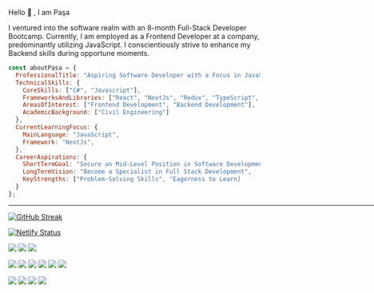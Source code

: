 Hello 👋 , I am Paşa

I ventured into the software realm with an 8-month Full-Stack Developer Bootcamp. Currently, I am employed as a Frontend Developer at a company, predominantly utilizing JavaScript. I conscientiously strive to enhance my Backend skills during opportune moments.

```js
const aboutPasa = {
  ProfessionalTitle: "Aspiring Software Developer with a Focus in JavaScript Technologies",
  TechnicalSkills: {
    CoreSkills: ["C#", "Javascript"],
    FrameworksAndLibraries: ["React", "NextJs", "Redux", "TypeScript", "TailwindCSS", "GraphQL", ".NET", ".NET Core", "ASP.NET Core", "ExpressJs" , "NodeJs", "Entity Framework", "MS SQL", "Mongo DB"],
    AreasOfInterest: ["Frontend Development", "Backend Development"],
    AcademicBackground: ["Civil Engineering"]
  },
  CurrentLearningFocus: {
    MainLanguage: "JavaScript",
    Framework: "NextJs",
  },
  CareerAspirations: {
    ShortTermGoal: "Secure an Mid-Level Position in Software Development",
    LongTermVision: "Become a Specialist in Full Stack Development",
    KeyStrengths: ["Problem-Solving Skills", "Eagerness to Learn]
  }
};
```

<hr  width="850"/>



[![GitHub Streak](https://streak-stats.demolab.com/?user=pasaismihan)](https://git.io/streak-stats)

[![Netlify Status](https://api.netlify.com/api/v1/badges/f4801e8d-0c00-4da9-bfa6-db617ac0cee7/deploy-status)](https://app.netlify.com/sites/pasaismihan/deploys)



<p>
  <img src="https://img.shields.io/badge/JavaScript-323330?style=for-the-badge&logo=javascript&logoColor=F7DF1E" />
  <img src="https://img.shields.io/badge/C%23-239120?style=for-the-badge&logo=c-sharp&logoColor=white" />
  <img src="https://img.shields.io/badge/json-5E5C5C?style=for-the-badge&logo=json&logoColor=white" />
</p>
<p>
  <img src="https://img.shields.io/badge/Node.js-339933?style=for-the-badge&logo=nodedotjs&logoColor=white" />
  <img src="https://img.shields.io/badge/.NET-512BD4?style=for-the-badge&logo=dotnet&logoColor=white" />
  <img src="https://img.shields.io/badge/React-20232A?style=for-the-badge&logo=react&logoColor=61DAFB" />
  <img src="https://img.shields.io/badge/Bootstrap-563D7C?style=for-the-badge&logo=bootstrap&logoColor=white" />
  <img src="https://img.shields.io/badge/Tailwind_CSS-38B2AC?style=for-the-badge&logo=tailwind-css&logoColor=white" />
  <img src="https://img.shields.io/badge/next.js-000000?style=for-the-badge&logo=nextdotjs&logoColor=white" />
</p>
<p>
  <img src="https://img.shields.io/badge/MySQL-00000F?style=for-the-badge&logo=mysql&logoColor=white" />
  <img src="https://img.shields.io/badge/PostgreSQL-316192?style=for-the-badge&logo=postgresql&logoColor=white" />
  <img src="https://img.shields.io/badge/MongoDB-4EA94B?style=for-the-badge&logo=mongodb&logoColor=white" />
  <img src="https://img.shields.io/badge/SQLite-07405E?style=for-the-badge&logo=sqlite&logoColor=white" />
</p>



